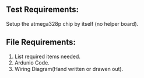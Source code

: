 ## Test Requirements:
Setup the atmega328p chip by itself (no helper board).

## File Requirements:
1. List required items needed.
1. Ardunio Code.  
2. Wiring Diagram(Hand written or drawen out).
